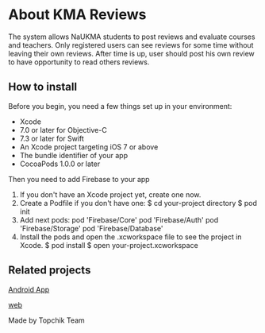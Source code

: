 # About KMA Reviews #

The system allows NaUKMA students to post reviews and evaluate courses and teachers. 
Only registered users can see reviews for some time without leaving their own reviews. After time is up, user should post his own review to have opportunity to read others reviews.

## How to install ##

Before you begin, you need a few things set up in your environment:
  - Xcode
  - 7.0 or later for Objective-C
  - 7.3 or later for Swift
  - An Xcode project targeting iOS 7 or above
  - The bundle identifier of your app
  - CocoaPods 1.0.0 or later
  
Then you need to add Firebase to your app
1. If you don't have an Xcode project yet, create one now.
2. Create a Podfile if you don't have one:
  $ cd your-project directory
  $ pod init
3. Add next pods:
  pod 'Firebase/Core'
  pod 'Firebase/Auth'
  pod 'Firebase/Storage'
  pod 'Firebase/Database'
4. Install the pods and open the .xcworkspace file to see the project in Xcode.
  $ pod install
  $ open your-project.xcworkspace


## Related projects ##

[Android App](https://github.com/SanchoPanchos/topchik-team-android)

[web](https://bitbucket.org/Oliko/kma-reviews)

Made by Topchik Team
